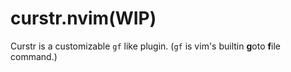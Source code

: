 # curstr.nvim(WIP)

Curstr is a customizable `gf` like plugin.
(`gf` is vim's builtin **g**oto **f**ile command.)
